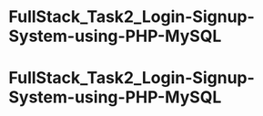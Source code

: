 # FullStack_Task2_Login-Signup-System-using-PHP-MySQL
# FullStack_Task2_Login-Signup-System-using-PHP-MySQL
